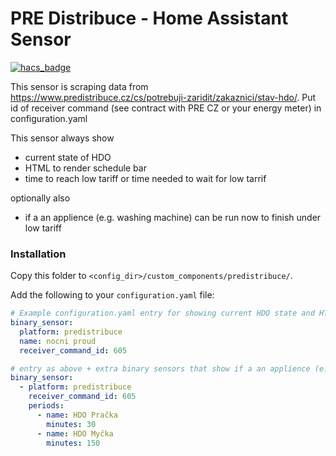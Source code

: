 # PRE Distribuce - Home Assistant Sensor

[![hacs_badge](https://img.shields.io/badge/HACS-Default-orange.svg?style=for-the-badge)](https://github.com/custom-components/hacs)

This sensor is scraping data from https://www.predistribuce.cz/cs/potrebuji-zaridit/zakaznici/stav-hdo/. Put id of receiver command (see contract with PRE CZ or your energy meter) in configuration.yaml

This sensor always show
- current state of HDO
- HTML to render schedule bar
- time to reach low tariff or time needed to wait for low tarrif

optionally also
-  if a an applience (e.g. washing machine) can be run now to finish under low tariff

### Installation

Copy this folder to `<config_dir>/custom_components/predistribuce/`.

Add the following to your `configuration.yaml` file:

```yaml
# Example configuration.yaml entry for showing current HDO state and HTML for rendering a time schedule
binary_sensor:
  platform: predistribuce
  name: nocni proud
  receiver_command_id: 605
```

```yaml
# entry as above + extra binary sensors that show if a an applience (e.g. washing machine) can be run now to finish under low tariff
binary_sensor:
  - platform: predistribuce
    receiver_command_id: 605
    periods:
      - name: HDO Pračka
        minutes: 30
      - name: HDO Myčka
        minutes: 150
```
